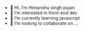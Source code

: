 - 👋 Hi, I’m Himanshu singh pujari
- 👀 I’m interested in front-end dev
- 🌱 I’m currently learning javascript
- 💞️ I’m looking to collaborate on ...

<!---
harshsinghpujari/harshsinghpujari is a ✨ special ✨ repository because its `README.md` (this file) appears on your GitHub profile.
You can click the Preview link to take a look at your changes.
--->
